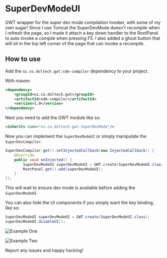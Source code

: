 # SuperDevModeUI
GWT wrapper for the super dev mode compilation invoker, with some of my own sugar! Since I use Tomcat the SuperDevMode 
doesn't recompile when I refresh the page, so I made it attach a key down handler to the RootPanel to auto invoke a 
compile when pressing F5. I also added a ghost button that will sit in the top left corner of the page that can invoke
a recompile.

## How to use
Add the `nz.co.doltech.gwt:sdm-compiler` dependency to your project.

With maven:
```xml
<dependency>
    <groupId>nz.co.doltech.gwt</groupId>
    <artifactId>sdm-compiler</artifactId>
    <version>1.0</version>
</dependency>
```

Next you need to add the GWT module like so:
```xml
<inherits name="nz.co.doltech.gwt.SuperDevMode"/>
```

Now you can implement the `SuperDevModeUI` or simply manipulate the `SuperDevCompiler`.
```java
SuperDevCompiler.get().setInjectedCallback(new InjectedCallback() {
    @Override
    public void onInjected() {
        SuperDevModeUI superDevModeUI = GWT.create(SuperDevModeUI.class);
        RootPanel.get().add(superDevModeUI);
    }
});
```
This will wait to ensure dev mode is available before adding the `SuperDevModeUI`.

You can also hide the UI components if you simply want the key binding, like so:
```java
SuperDevModeUI superDevModeUI = GWT.create(SuperDevModeUI.class);
superDevModeUI.disableUI();
```

![Example One](https://dl.dropboxusercontent.com/u/49948294/wiki/sdm_compiler/sdm-ui-1.png)

![Example Two](https://dl.dropboxusercontent.com/u/49948294/wiki/sdm_compiler/sdm-ui-2.png)

Report any issues and happy hacking!